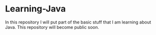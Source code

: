 # Learning-Java
In this repository I will put part of the basic stuff that I am learning about Java. This repository will become public soon.
